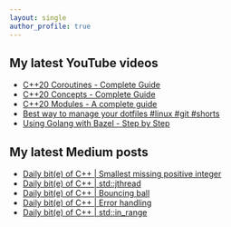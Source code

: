 ```yaml
---
layout: single
author_profile: true
---
```


## My latest YouTube videos

<!--START_SECTION:youtube-->
* [C++20 Coroutines - Complete Guide](https://www.youtube.com/watch?v=w-dmOHhBX9o)
* [C++20 Concepts  - Complete Guide](https://www.youtube.com/watch?v=1So7onMFxJM)
* [C++20 Modules - A complete guide](https://www.youtube.com/watch?v=WRCwciJ5MTE)
* [Best way to manage your dotfiles #linux #git #shorts](https://www.youtube.com/watch?v=LHrB4TcU1JM)
* [Using Golang with Bazel - Step by Step](https://www.youtube.com/watch?v=mXLrk0ipwz4)
<!--END_SECTION:youtube-->

## My latest Medium posts

<!--START_SECTION:medium-->
* [Daily bit(e) of C++ | Smallest missing positive integer](https://medium.com/@simontoth/daily-bit-e-of-c-smallest-missing-positive-integer-7f066807db9?source=rss-1e1de1006a93------2)
* [Daily bit(e) of C++ | std::jthread](https://medium.com/@simontoth/daily-bit-e-of-c-std-jthread-30d745dc6885?source=rss-1e1de1006a93------2)
* [Daily bit(e) of C++ | Bouncing ball](https://medium.com/@simontoth/daily-bit-e-of-c-bouncing-ball-1569ef3fb419?source=rss-1e1de1006a93------2)
* [Daily bit(e) of C++ | Error handling](https://itnext.io/daily-bit-e-of-c-error-handling-7088462a7792?source=rss-1e1de1006a93------2)
* [Daily bit(e) of C++ | std::in_range](https://medium.com/@simontoth/daily-bit-e-of-c-std-in-range-10e5628d86fe?source=rss-1e1de1006a93------2)
<!--END_SECTION:medium-->